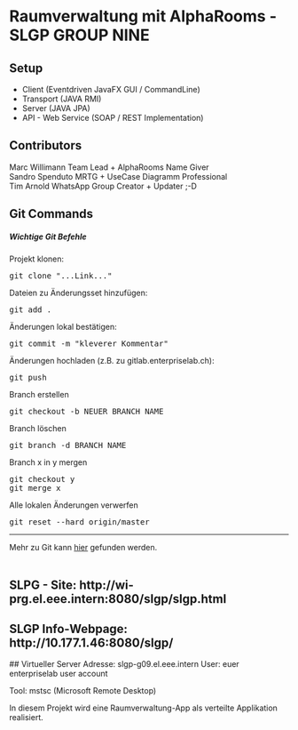 # Raumverwaltung mit AlphaRooms - SLGP GROUP NINE
## Setup
<ul>
<li>Client (Eventdriven JavaFX GUI / CommandLine)</li>
<li>Transport (JAVA RMI)</li>
<li>Server (JAVA JPA)</li>
<li>API - Web Service (SOAP / REST Implementation)</li>
</ul>
<h2>Contributors</h2>
Marc Willimann          Team Lead + AlphaRooms Name Giver <br>
Sandro Spenduto         MRTG + UseCase Diagramm Professional <br>
Tim Arnold              WhatsApp Group Creator + Updater ;-D <br>
<h2>Git Commands</h2>
<div>
<h5><strong>Wichtige Git Befehle</strong></h5>
Projekt klonen:
<pre>git clone "...Link..."</pre>
Dateien zu Änderungsset hinzufügen:
<pre>git add .</pre>
Änderungen lokal bestätigen:
<pre>git commit -m "kleverer Kommentar"</pre>
Änderungen hochladen (z.B. zu gitlab.enterpriselab.ch):
<pre>git push</pre>
Branch erstellen
<pre>git checkout -b NEUER_BRANCH_NAME</pre>
Branch löschen
<pre>git branch -d BRANCH_NAME</pre>
Branch x in y mergen
<pre>git checkout y
git merge x</pre>
Alle lokalen Änderungen verwerfen
<pre>git reset --hard origin/master</pre>
<hr>
Mehr zu Git kann <a href="https://git-scm.com/">hier</a> gefunden werden. <br><br>

<h2>SLPG - Site:
http://wi-prg.el.eee.intern:8080/slgp/slgp.html </h2>
<h2>
<h2>SLGP Info-Webpage: http://10.177.1.46:8080/slgp/ </h2>
## Virtueller Server
Adresse: slgp-g09.el.eee.intern
User: euer enterpriselab user account

Tool: mstsc (Microsoft Remote Desktop)


In diesem Projekt wird eine Raumverwaltung-App als verteilte Applikation realisiert. 
